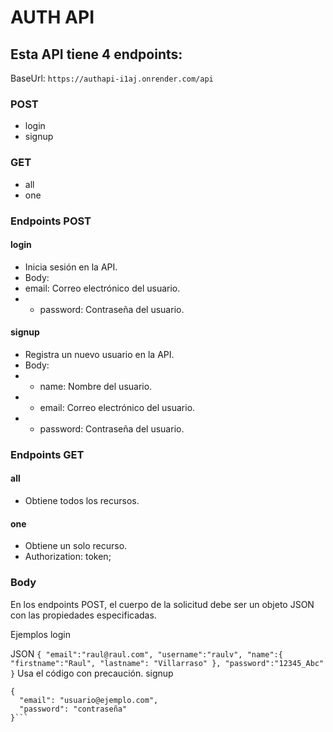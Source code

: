 # AUTH API
## Esta API tiene 4 endpoints:

BaseUrl:
```https://authapi-i1aj.onrender.com/api```

### POST

- login
- signup
  
### GET

- all
- one

### Endpoints POST

#### login

- Inicia sesión en la API.
- Body:
- email: Correo electrónico del usuario.
- - password: Contraseña del usuario.

#### signup

- Registra un nuevo usuario en la API.
- Body:
- - name: Nombre del usuario.
- - email: Correo electrónico del usuario.
- - password: Contraseña del usuario.

### Endpoints GET

#### all

- Obtiene todos los recursos.

#### one

- Obtiene un solo recurso.
- Authorization: token;


### Body
En los endpoints POST, el cuerpo de la solicitud debe ser un objeto JSON con las propiedades especificadas.

Ejemplos
login

JSON
`{
    "email":"raul@raul.com",
    "username":"raulv",
    "name":{
        "firstname":"Raul",
        "lastname": "Villarraso"
    },
    "password":"12345_Abc"
}`
Usa el código con precaución.
signup


``` 
{
  "email": "usuario@ejemplo.com",
  "password": "contraseña"
}```

